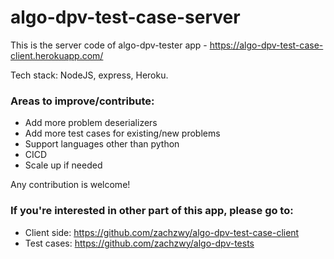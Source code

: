 # algo-dpv-test-case-server

This is the server code of algo-dpv-tester app - https://algo-dpv-test-case-client.herokuapp.com/

Tech stack: NodeJS, express, Heroku.

### Areas to improve/contribute:

- Add more problem deserializers
- Add more test cases for existing/new problems
- Support languages other than python
- CICD
- Scale up if needed

Any contribution is welcome!

### If you're interested in other part of this app, please go to:

- Client side: https://github.com/zachzwy/algo-dpv-test-case-client
- Test cases: https://github.com/zachzwy/algo-dpv-tests
